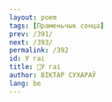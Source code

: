 ```yaml
---
layout: poem
tags: [Праменьчык сонца]
prev: /391/
next: /393/
permalink: /392
id: У гаі
title: 🚧У гаі
author: ВІКТАР СУХАРАЎ
lang: be
---
```




